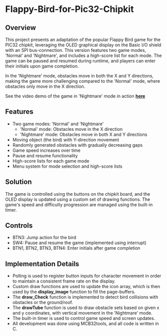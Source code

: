 # Flappy-Bird-for-Pic32-Chipkit

## Overview

This project presents an adaptation of the popular Flappy Bird game for the PIC32 chipkit, leveraging the OLED graphical display on the Basic I/O shield with an SPI bus-connection. This version features two game modes, 'Normal' and 'Nightmare', and includes a high-score list for each mode. The game can be paused and resumed during runtime, and players can enter their initials upon game completion.

In the 'Nightmare' mode, obstacles move in both the X and Y directions, making the game more challenging compared to the 'Normal' mode, where obstacles only move in the X direction.

See the video demo of the game in 'Nightmare' mode in action [**here**](video/demo.mp4)

## Features

* Two game modes: 'Normal' and 'Nightmare'
  - 'Normal' mode: Obstacles move in the X direction
  - 'Nightmare' mode: Obstacles move in both X and Y directions
* Moving object (the bird) with Y-direction movement
* Randomly generated obstacles with gradually decreasing gaps
* Game speed increases over time
* Pause and resume functionality
* High-score lists for each game mode
* Menu system for mode selection and high-score lists

## Solution

The game is controlled using the buttons on the chipkit board, and the OLED display is updated using a custom set of drawing functions. The game's speed and difficulty progression are managed using the built-in timer.

## Controls

* BTN3: Jump action for the bird
* SW4: Pause and resume the game (implemented using interrupt)
* BTN1, BTN2, BTN3, BTN4: Enter initials after game completion

## Implementation Details

* Polling is used to register button inputs for character movement in order to maintain a consistent frame rate on the display.
* Custom draw functions are used to update the icon array, which is then used by the **display_image** function to fill the page-buffers.
* The **draw_Check** function is implemented to detect bird collisions with obstacles or the ground/roof.
* The **drawTube** function is used to draw obstacle sets based on given x and y coordinates, with vertical movement in the 'Nightmare' mode.
* The built-in timer is used to control game speed and screen updates.
* All development was done using MCB32tools, and all code is written in C.
